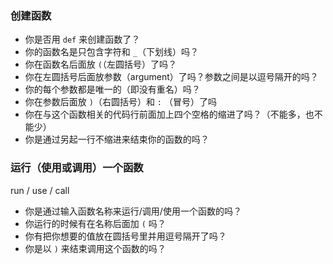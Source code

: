 ### 创建函数

- 你是否用 `def` 来创建函数了？
- 你的函数名是只包含字符和 `_`（下划线）吗？
- 你在函数名后面放 `(`（左圆括号）了吗？
- 你在左圆括号后面放参数（argument）了吗？参数之间是以逗号隔开的吗？
- 你的每个参数都是唯一的（即没有重名）吗？
- 你在参数后面放 `)`（右圆括号）和 `:` （冒号）了吗
- 你在与这个函数相关的代码行前面加上四个空格的缩进了吗？（不能多，也不能少）
- 你是通过另起一行不缩进来结束你的函数的吗？

### 运行（使用或调用）一个函数

run / use / call

- 你是通过输入函数名称来运行/调用/使用一个函数的吗？
- 你运行的时候有在名称后面加 `(` 吗？
- 你有把你想要的值放在圆括号里并用逗号隔开了吗？
- 你是以 `)` 来结束调用这个函数的吗？
